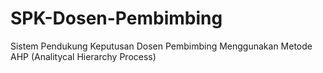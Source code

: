 # SPK-Dosen-Pembimbing
Sistem Pendukung Keputusan Dosen Pembimbing Menggunakan Metode AHP (Analitycal Hierarchy Process)
